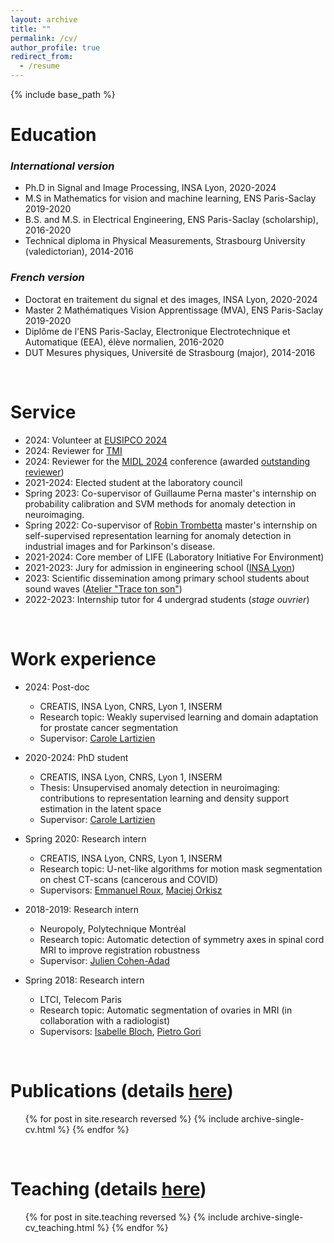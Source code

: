 ```yaml
---
layout: archive
title: ""
permalink: /cv/
author_profile: true
redirect_from:
  - /resume
---
```


{% include base_path %}

# Education  
### _International version_


* Ph.D in Signal and Image Processing, INSA Lyon, 2020-2024
* M.S in Mathematics for vision and machine learning, ENS Paris-Saclay 2019-2020
* B.S. and M.S. in Electrical Engineering, ENS Paris-Saclay (scholarship), 2016-2020
* Technical diploma in Physical Measurements, Strasbourg University (valedictorian), 2014-2016


### _French version_

* Doctorat en traitement du signal et des images, INSA Lyon, 2020-2024
* Master 2 Mathématiques Vision Apprentissage (MVA), ENS Paris-Saclay 2019-2020
* Diplôme de l'ENS Paris-Saclay, Electronique Electrotechnique et Automatique (EEA), élève normalien, 2016-2020
* DUT Mesures physiques, Université de Strasbourg (major), 2014-2016

<br>
   

Service
======
* 2024: Volunteer at [EUSIPCO 2024](https://eusipcolyon.sciencesconf.org/)
* 2024: Reviewer for [TMI](https://www.ieeetmi.org/)
* 2024: Reviewer for the [MIDL 2024](https://2024.midl.io/) conference (awarded [outstanding reviewer](https://2024.midl.io/awards))
* 2021-2024: Elected student at the laboratory council
* Spring 2023: Co-supervisor of Guillaume Perna master's internship on probability calibration and SVM methods for anomaly detection in neuroimaging.
* Spring 2022: Co-supervisor of [Robin Trombetta](https://scholar.google.com/citations?user=r4WVLoMAAAAJ&hl=fr&oi=ao) master's internship on self-supervised representation learning for anomaly detection in industrial images and for Parkinson's disease.
* 2021-2024: Core member of LIFE (Laboratory Initiative For Environment)
* 2021-2023: Jury for admission in engineering school ([INSA Lyon](https://www.insa-lyon.fr/en/))
* 2023: Scientific dissemination among primary school students about sound waves ([Atelier "Trace ton son"](https://www.creatis.insa-lyon.fr/site/fr/animation-scientifique-grand-public-atelier-trace-ton-son))
* 2022-2023: Internship tutor for 4 undergrad students (_stage ouvrier_)

<br>
   

Work experience
======

* 2024: Post-doc
  * CREATIS, INSA Lyon, CNRS, Lyon 1, INSERM
  * Research topic: Weakly supervised learning and domain adaptation for prostate cancer segmentation
  * Supervisor: [Carole Lartizien](https://www.creatis.insa-lyon.fr/~lartizien/)

* 2020-2024: PhD student
  * CREATIS, INSA Lyon, CNRS, Lyon 1, INSERM
  * Thesis: Unsupervised anomaly detection in neuroimaging: contributions to representation learning and density support estimation in the latent space
  * Supervisor: [Carole Lartizien](https://www.creatis.insa-lyon.fr/~lartizien/)

* Spring 2020: Research intern
  * CREATIS, INSA Lyon, CNRS, Lyon 1, INSERM
  * Research topic: U-net-like algorithms for motion mask segmentation on chest CT-scans (cancerous and COVID)
  * Supervisors: [Emmanuel Roux](https://www.creatis.insa-lyon.fr/~roux/), [Maciej Orkisz](https://www.creatis.insa-lyon.fr/site/fr/users/orkisz)

* 2018-2019: Research intern
  * Neuropoly, Polytechnique Montréal
  * Research topic: Automatic detection of symmetry axes in spinal cord MRI to improve registration robustness
  * Supervisor: [Julien Cohen-Adad](http://neuro.polymtl.ca/team/faculty/julien-cohen-adad.html)

* Spring 2018: Research intern
  * LTCI, Telecom Paris
  * Research topic: Automatic segmentation of ovaries in MRI (in collaboration with a radiologist)
  * Supervisors: [Isabelle Bloch](https://www.telecom-paris.fr/fr/recherche/laboratoires/laboratoire-traitement-et-communication-de-linformation-ltci/nos-chercheurs/chercheurs-en-vue/isabelle-bloch), [Pietro Gori](https://perso.telecom-paristech.fr/pgori/)
  
 <br>
   



Publications (details [here](/research/))
======
  <ul>{% for post in site.research reversed %}
    {% include archive-single-cv.html %}
  {% endfor %}</ul>
  
 
<br>
   

Teaching (details [here](/teaching/))
======
  <ul>{% for post in site.teaching reversed %}
    {% include archive-single-cv_teaching.html %}
  {% endfor %}</ul>
  

